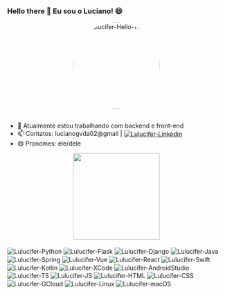 ### Hello there 👋 Eu sou o Luciano! 😄

<div align="center">
  <img align="center" alt="Lulucifer-Hello-There" height="200" style="border-radius:100px;" src="https://c.tenor.com/WuOwfnsLcfYAAAAC/star-wars-obi-wan-  kenobi.gif">
</div>

##

- 🔭 Atualmente estou trabalhando com backend e front-end
- 📫 Contatos: lucianogvda02@gmail | <a href="https://www.linkedin.com/in/luciano-gomes-a03178177/"><img align="center" alt="Lulucifer-Linkedin" src="https://img.shields.io/badge/LinkedIn-0077B5?style=for-the-badge&logo=linkedin&logoColor=white"></a> 
- 😄 Pronomes: ele/dele

<div align="center">
  <img height="200em" src="https://github-readme-stats.vercel.app/api/top-langs/?username=lucianogomes02&layout=compact&langs_count=10&theme=dracula"/>
</div>

<div style="display: inline_block"><br>
  <img align="center" alt="Lulucifer-Python" src="https://img.shields.io/badge/Python-3776AB?style=for-the-badge&logo=python&logoColor=white">
  <img align="center" alt="Lulucifer-Flask" src="https://img.shields.io/badge/Flask-000000?style=for-the-badge&logo=flask&logoColor=white">
  <img align="center" alt="Lulucifer-Django" src="https://img.shields.io/badge/Django-092E20?style=for-the-badge&logo=django&logoColor=white">
  <img align="center" alt="Lulucifer-Java" src="https://img.shields.io/badge/Java-ED8B00?style=for-the-badge&logo=openjdk&logoColor=white">
  <img align="center" alt="Lulucifer-Spring" src="https://img.shields.io/badge/Spring-6DB33F?style=for-the-badge&logo=spring&logoColor=white">
  <img align="center" alt="Lulucifer-Vue" src="https://img.shields.io/badge/Vue.js-35495E?style=for-the-badge&logo=vue.js&logoColor=4FC08D">
  <img align="center" alt="Lulucifer-React" src="https://img.shields.io/badge/React-20232A?style=for-the-badge&logo=react&logoColor=61DAFB">
  <img align="center" alt="Lulucifer-Swift" src="https://img.shields.io/badge/Swift-FA7343?style=for-the-badge&logo=swift&logoColor=white">
  <img align="center" alt="Lulucifer-Kotlin" src="https://img.shields.io/badge/Kotlin-0095D5?&style=for-the-badge&logo=kotlin&logoColor=white">
  <img align="center" alt="Lulucifer-XCode" src="https://img.shields.io/badge/Xcode-007ACC?style=for-the-badge&logo=Xcode&logoColor=white">
  <img align="center" alt="Lulucifer-AndroidStudio" src="https://img.shields.io/badge/Android_Studio-3DDC84?style=for-the-badge&logo=android-studio&logoColor=white">
  <img align="center" alt="Lulucifer-TS" src="https://img.shields.io/badge/TypeScript-007ACC?style=for-the-badge&logo=typescript&logoColor=white">
  <img align="center" alt="Lulucifer-JS" src="https://img.shields.io/badge/JavaScript-F7DF1E?style=for-the-badge&logo=javascript&logoColor=black">
  <img align="center" alt="Lulucifer-HTML" src="https://img.shields.io/badge/HTML5-E34F26?style=for-the-badge&logo=html5&logoColor=white">
  <img align="center" alt="Lulucifer-CSS" src="https://img.shields.io/badge/CSS3-1572B6?style=for-the-badge&logo=css3&logoColor=white">
  <img align="center" alt="Lulucifer-GCloud" src="https://img.shields.io/badge/Google_Cloud-4285F4?style=for-the-badge&logo=google-cloud&logoColor=white">
  <img align="center" alt="Lulucifer-Linux" src="https://img.shields.io/badge/Linux-FCC624?style=for-the-badge&logo=linux&logoColor=black">
  <img align="center" alt="Lulucifer-macOS" src="https://img.shields.io/badge/mac%20os-000000?style=for-the-badge&logo=apple&logoColor=white">
  
</div>
